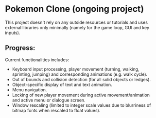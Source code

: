 # Pokemon Clone (ongoing project)
This project doesn't rely on any outside resources or tutorials and uses external libraries only minimally (namely for the game loop, GUI and key inputs).

## Progress: ##
Current functionalities includes:
<ul>
  <li>Keyboard input processing, player movement (turning, walking, sprinting, jumping) and corresponding animations (e.g. walk cycle).</li>
  <li>Out of bounds and collision detection (for all solid objects or ledges).</li>
  <li>Object-specific display of text and text animation.</li>  
  <li>Menu navigation.</li>
  <li>Locking of new player movement during active movement/animation and active menu or dialogue screen.</li>
  <li>Window rescaling (limited to integer scale values due to blurriness of bitmap fonts when rescaled to float values).</li>
</ul>
